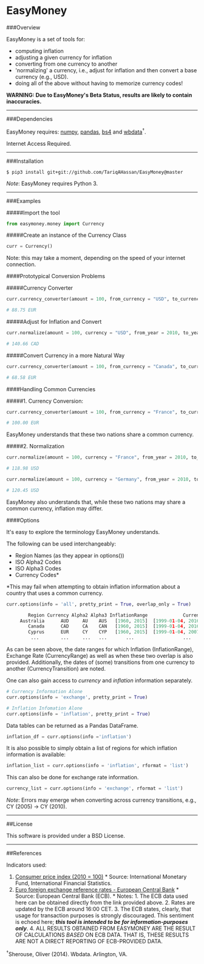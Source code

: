 EasyMoney
=========

###Overview

EasyMoney is a set of tools for:

- computing inflation
- adjusting a given currency for inflation
- converting from one currency to another
- 'normalizing' a currency, i.e., adjust for inflation and then convert a base currency (e.g., USD).
- doing all of the above without having to memorize currency codes!

**WARNING: Due to EasyMoney's Beta Status, results are likely to contain inaccuracies.**

------------------------------------------------------------------------

###Dependencies

EasyMoney requires: [numpy], [pandas], [bs4] and [wbdata]<sup>†</sup>.

Internet Access Required.

------------------------------------------------------------------------

###Installation

`$ pip3 install git+git://github.com/TariqAHassan/EasyMoney@master`

*Note*: EasyMoney requires Python 3.

------------------------------------------------------------------------

###Examples

#####Import the tool
```python
from easymoney.money import Currency
```

#####Create an instance of the Currency Class
```python
curr = Currency()
```
Note: this may take a moment, depending on the speed of your internet connection.

####Prototypical Conversion Problems

#####Currency Converter
```python
curr.currency_converter(amount = 100, from_currency = "USD", to_currency = "EUR", pretty_print = True)

# 88.75 EUR
```

#####Adjust for Inflation and Convert
```python
curr.normalize(amount = 100, currency = "USD", from_year = 2010, to_year = "most_recent", base_currency = "CAD", pretty_print = True)

# 140.66 CAD
```

#####Convert Currency in a more Natural Way
```python
curr.currency_converter(amount = 100, from_currency = "Canada", to_currency = "Ireland", pretty_print = True)

# 68.58 EUR
```

####Handling Common Currencies

#####1. Currency Conversion:
```python
curr.currency_converter(amount = 100, from_currency = "France", to_currency = "Germany", pretty_print = True)

# 100.00 EUR
```
EasyMoney understands that these two nations share a common currency.

#####2. Normalization

```python
curr.normalize(amount = 100, currency = "France", from_year = 2010, to_year = "most_recent", base_currency = "USD", pretty_print = True)

# 118.98 USD
```

```python
curr.normalize(amount = 100, currency = "Germany", from_year = 2010, to_year = "most_recent", base_currency = "USD", pretty_print = True)

# 120.45 USD
```

EasyMoney also understands that, while these two nations may share a common currency, inflation may differ.

####Options

It's easy to explore the terminology EasyMoney understands.

The following can be used interchangeably:

- Region Names (as they appear in options())
- ISO Alpha2 Codes
- ISO Alpha3 Codes
- Currency Codes*

*This may fail when attempting to obtain inflation information about a country that uses a common currency. 

```python
curr.options(info = 'all', pretty_print = True, overlap_only = True)

        Region Currency Alpha2 Alpha3 InflationRange             CurrencyRange                   Overlap CurrencyTransition
     Australia      AUD     AU    AUS   [1960, 2015]  [1999-01-04, 2016-08-29]  [1999-01-04, 2015-12-31]                   
        Canada      CAD     CA    CAN   [1960, 2015]  [1999-01-04, 2016-08-29]  [1999-01-04, 2015-12-31]                   
        Cyprus      EUR     CY    CYP   [1960, 2015]  [1999-01-04, 2007-12-31]  [1999-01-04, 2007-12-31]               2008
         ...        ...     ...   ...       ...                  ...                      ...                           ...
```

As can be seen above, the date ranges for which Inflation (InflationRange), Exchange Rate (CurrencyRange) as well as 
when these two overlap is also provided. Additionally, the dates of (some) transitions from one currency to another 
(CurrencyTransition) are noted.

One can also gain access to *currency* and *inflation* information separately.
```python
# Currency Information Alone
curr.options(info = 'exchange', pretty_print = True)

# Inflation Infomation Alone
curr.options(info = 'inflation', pretty_print = True)
```

Data tables can be returned as a Pandas DataFrame.
```python
inflation_df = curr.options(info ='inflation')
```

It is also possible to simply obtain a list of regions for which inflation information is available:
```python
inflation_list = curr.options(info = 'inflation', rformat = 'list')
```
This can also be done for exchange rate information.
```python
currency_list = curr.options(info = 'exchange', rformat = 'list')
```

*Note*: Errors may emerge when converting across currency transitions, e.g., CY (2005) → CY (2010).

------------------------------------------------------------------------

##License

This software is provided under a BSD License.

------------------------------------------------------------------------

##References

Indicators used:

1. [Consumer price index (2010 = 100)]
       * Source: International Monetary Fund, International Financial Statistics.
2. [Euro foreign exchange reference rates - European Central Bank]
       * Source: European Central Bank (ECB).
       	* Notes:
       		1. The ECB data used here can be obtained directly from the link provided above.
       		2. Rates are updated by the ECB around 16:00 CET.
       		3. The ECB states, clearly, that usage for transaction purposes is strongly discouraged. This sentiment is echoed here; ***this tool is intended to be for information-purposes only***.
       		4. ALL RESULTS OBTAINED FROM EASYMONEY ARE THE RESULT OF CALCULATIONS *BASED* ON ECB DATA. THAT IS, THESE RESULTS ARE NOT A DIRECT REPORTING OF ECB-PROVIDED DATA.
    

<sup>†</sup>Sherouse, Oliver (2014). Wbdata. Arlington, VA. 

  [Consumer price index (2010 = 100)]: http://data.worldbank.org/indicator/FP.CPI.TOTL
  [Euro foreign exchange reference rates - European Central Bank]: https://www.ecb.europa.eu/stats/exchange/eurofxref/html/index.en.html
  [numpy]: http://www.numpy.org
  [pandas]: http://pandas.pydata.org
  [bs4]: https://www.crummy.com/software/BeautifulSoup/bs4/doc/
  [wbdata]: https://github.com/OliverSherouse/wbdata
